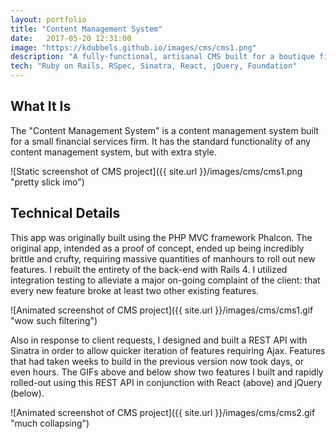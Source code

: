 ```yaml
---
layout: portfolio
title: "Content Management System"
date:   2017-05-20 12:31:00
image: "https://kdubbels.github.io/images/cms/cms1.png"
description: "A fully-functional, artisanal CMS built for a boutique financial services firm. I built the entire entire back-end and wrote all the JavaScript as part of a two-person team with a front-end designer."
tech: "Ruby on Rails, RSpec, Sinatra, React, jQuery, Foundation"
---
```



## What It Is

The "Content Management System" is a content management system built for a small financial services firm. It has the standard functionality of any content management system, but with extra style.

![Static screenshot of CMS project]({{ site.url }}/images/cms/cms1.png "pretty slick imo")

## Technical Details

This app was originally built using the PHP MVC framework Phalcon. The original app, intended as a proof of concept, ended up being incredibly brittle and crufty, requiring massive quantities of manhours to roll out new features. I rebuilt the entirety of the back-end with Rails 4. I utilized integration testing to alleviate a major on-going complaint of the client: that every new feature broke at least two other existing features.

![Animated screenshot of CMS project]({{ site.url }}/images/cms/cms1.gif "wow such filtering")

Also in response to client requests, I designed and built a REST API with Sinatra in order to allow quicker iteration of features requiring Ajax. Features that had taken weeks to build in the previous version now took days, or even hours. The GIFs above and below show two features I built and rapidly rolled-out using this REST API in conjunction with React (above) and jQuery (below).

![Animated screenshot of CMS project]({{ site.url }}/images/cms/cms2.gif "much collapsing")